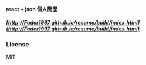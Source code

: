 #### react + json 個人簡歷
##### [http://Fader1997.github.io/resume/build/index.html](http://Fader1997.github.io/resume/build/index.html)

### License

MIT
